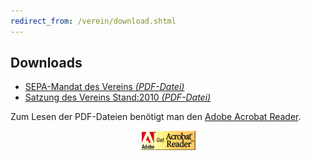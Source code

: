 ```yaml
---
redirect_from: /verein/download.shtml
---
```


## Downloads

* [SEPA-Mandat des Vereins *(PDF-Datei)*](texte/sepa_mandat.pdf)
* [Satzung des Vereins Stand:2010 *(PDF-Datei)*](texte/satzung.pdf)

Zum Lesen der PDF-Dateien benötigt man den [Adobe Acrobat Reader](http://www.adobe.de/products/acrobat/readstep2.html).

<p style="text-align:center"><a href="http://www.adobe.de/products/acrobat/readstep2.html" target="extern">
<img src="bilder/acrobat.gif" alt="Get Adobe Acrobat Reader"></a></p>